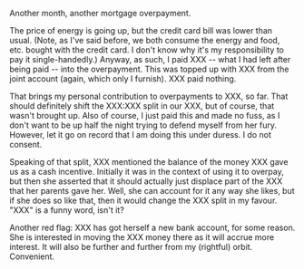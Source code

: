 Another month, another mortgage overpayment.

The price of energy is going up, but the credit card bill was lower than
usual. (Note, as I've said before, we both consume the energy and food,
etc. bought with the credit card. I don't know why it's my
responsibility to pay it single-handedly.) Anyway, as such, I paid XXX
-- what I had left after being paid -- into the overpayment. This was
topped up with XXX from the joint account (again, which only I furnish).
XXX paid nothing.

That brings my personal contribution to overpayments to XXX, so far.
That should definitely shift the XXX:XXX split in our XXX, but of
course, that wasn't brought up. Also of course, I just paid this and
made no fuss, as I don't want to be up half the night trying to defend
myself from her fury. However, let it go on record that I am doing this
under duress. I do not consent.

Speaking of that split, XXX mentioned the balance of the money XXX gave
us as a cash incentive. Initially it was in the context of using it to
overpay, but then she asserted that it should actually just displace
part of the XXX that her parents gave her. Well, she can account for it
any way she likes, but if she does so like that, then it would change
the XXX split in my favour. "XXX" is a funny word, isn't it?

Another red flag: XXX has got herself a new bank account, for some
reason. She is interested in moving the XXX money there as it will
accrue more interest. It will also be further and further from my
(rightful) orbit. Convenient.

